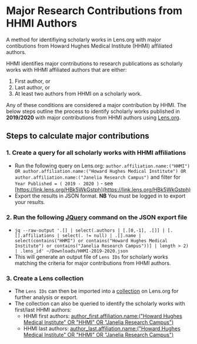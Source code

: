 # Major Research Contributions from HHMI Authors

A method for identifiying scholarly works in Lens.org with major contibutions from Howard Hughes Medical Institute (HHMI) affiliated authors.

HHMI identifies major contributions to research publications as scholarly works with HHMI affiliated authors that are either:
1. First author, or 
2. Last author, or
3. At least two authors from HHMI on a scholarly work.  

Any of these conditions are considered a major contribution by HHMI. The below steps outline the process to identify scholarly works published in **2019/2020** with major contributions from HHMI authors using [Lens.org](https://www.lens.org/).

## Steps to calculate major contributions

### 1. Create a query for all scholarly works with HHMI affiliations

* Run the following query on Lens.org: `author.affiliation.name:("HHMI") OR author.affiliation.name:("Howard Hughes Medical Institute") OR author.affiliation.name:("Janelia Research Campus")` and filter for `Year Published = ( 2019 - 2020 )` - see [https://link.lens.org/HBk5WkGstph](https://link.lens.org/HBk5WkGstph)
* Export the results in JSON format. **NB** You must be logged in to export your results.

### 2. Run the following [JQuery](https://jquery.com/) command on the JSON export file

* `jq --raw-output '.[] | select(.authors | [.[0,-1], .[]] | [.[].affiliations | select(. != null) | .[].name | select(contains("HHMI") or contains("Howard Hughes Medical Institute") or contains("Janelia Research Campus"))] | length > 2) | .lens_id' ~/Downloads/HHMI-2019-2020.json`
* This will generate an output file of `Lens IDs` for scholarly works matching the criteria for major contributions from HHMI authors.

### 3. Create a Lens collection

* The `Lens IDs` can then be imported into a [collection](https://www.lens.org/lens/search/scholar/list?collectionId=184091) on Lens.org for further analysis or export. 
* The collection can also be queried to identify the scholarly works with first/last HHMI authors:
  - HHMI first authors: [author_first.affiliation.name:("Howard Hughes Medical Institute" OR  "HHMI" OR "Janelia Research Campus")](https://link.lens.org/SztavRfCsyi)
  - HHMI last authors: [author_last.affiliation.name:("Howard Hughes Medical Institute" OR  "HHMI" OR "Janelia Research Campus")](https://link.lens.org/WftDLlu6Hok)
